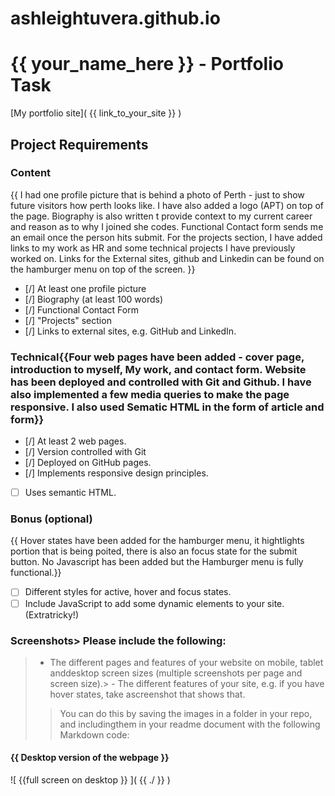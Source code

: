 # ashleightuvera.github.io
# {{ your_name_here }} - Portfolio Task
[My portfolio site]( {{ link_to_your_site }} )

## Project Requirements

### Content
{{ I had one profile picture that is behind a photo of Perth - just to show future visitors how perth looks like. I have also added a logo (APT) on top of the page. Biography is also written t provide context to my current career and reason as to why I joined she codes. Functional Contact form sends me an email once the person hits submit. For the projects section, I have added links to my work as HR and some technical projects I have previously worked on. Links for the External sites, github and Linkedin can be found on the hamburger menu on top of the screen.  }}
- [/] At least one profile picture
- [/] Biography (at least 100 words)
- [/] Functional Contact Form
- [/] "Projects" section
- [/] Links to external sites, e.g. GitHub and LinkedIn.

### Technical{{Four web pages have been added - cover page, introduction to myself, My work, and contact form. Website has been deployed and controlled with Git and Github. I have also implemented a few media queries to make the page responsive. I also used Sematic HTML in the form of article and form}}
- [/] At least 2 web pages.
- [/] Version controlled with Git
- [/] Deployed on GitHub pages.
- [/] Implements responsive design principles.
- [ ] Uses semantic HTML.

### Bonus (optional)
{{ Hover states have been added for the hamburger menu, it hightlights portion that is being poited, there is also an focus state for the submit button. No Javascript has been added but the Hamburger menu is fully functional.}}
- [ ] Different styles for active, hover and focus states.
- [ ] Include JavaScript to add some dynamic elements to your site.(Extratricky!)

### Screenshots> Please include the following:
> - The different pages and features of your website on mobile, tablet anddesktop screen sizes (multiple screenshots per page and screen size).> - The different features of your site, e.g. if you have hover states, take ascreenshot that shows that.
>> You can do this by saving the images in a folder in your repo, and includingthem in your readme document with the following Markdown code:

#### {{ Desktop version of the webpage }}

![ {{full screen on desktop }} ]( {{ ./ }} )











